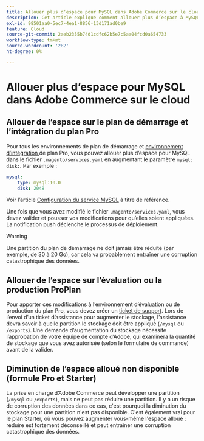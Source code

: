 ```yaml
---
title: Allouer plus d’espace pour MySQL dans Adobe Commerce sur le cloud
description: Cet article explique comment allouer plus d’espace à MySQL dans Adobe Commerce sur l’infrastructure cloud.
exl-id: 98501aa0-5ec7-4ea1-8856-13d171ad0be9
feature: Cloud
source-git-commit: 2aeb2355b74d1cdfc62b5e7c5aa04fcd0a654733
workflow-type: tm+mt
source-wordcount: '282'
ht-degree: 0%

---
```


# Allouer plus d’espace pour MySQL dans Adobe Commerce sur le cloud


## Allouer de l’espace sur le plan de démarrage et l’intégration du plan Pro

Pour tous les environnements de plan de démarrage et [ environnement d’intégration ](/help/announcements/adobe-commerce-announcements/integration-environment-enhancement-request-pro-and-starter.md) de plan Pro, vous pouvez allouer plus d’espace pour MySQL dans le fichier `.magento/services.yaml` en augmentant le paramètre `mysql: disk:`. Par exemple :

```yaml
mysql:
    type: mysql:10.0
    disk: 2048
```

Voir l’article [Configuration du service MySQL](https://experienceleague.adobe.com/en/docs/commerce-cloud-service/user-guide/configure/service/mysql) à titre de référence.

Une fois que vous avez modifié le fichier `.magento/services.yaml`, vous devez valider et pousser vos modifications pour qu’elles soient appliquées. La notification push déclenche le processus de déploiement.

>[!WARNING]
>
>Une partition du plan de démarrage ne doit jamais être réduite (par exemple, de 30 à 20 Go), car cela va probablement entraîner une corruption catastrophique des données.

## Allouer de l’espace sur l’évaluation ou la production ProPlan

Pour apporter ces modifications à l’environnement d’évaluation ou de production du plan Pro, vous devez créer un [ticket de support](/help/help-center-guide/help-center/magento-help-center-user-guide.md#merchant-not-displayed). Lors de l’envoi d’un ticket d’assistance pour augmenter le stockage, l’assistance devra savoir à quelle partition le stockage doit être appliqué (`/mysql` ou `/exports`). Une demande d’augmentation du stockage nécessite l’approbation de votre équipe de compte d’Adobe, qui examinera la quantité de stockage que vous avez autorisée (selon le formulaire de commande) avant de la valider.

## Diminution de l’espace alloué non disponible (formule Pro et Starter)

La prise en charge d’Adobe Commerce peut développer une partition (`/mysql` ou `/exports`), mais ne peut pas réduire une partition. Il y a un risque de corruption des données dans ce cas, c&#39;est pourquoi la diminution du stockage pour une partition n&#39;est pas disponible.
C&#39;est également vrai pour le plan Starter, où vous pouvez augmenter vous-même l&#39;espace alloué : réduire est fortement déconseillé et peut entraîner une corruption catastrophique des données.
